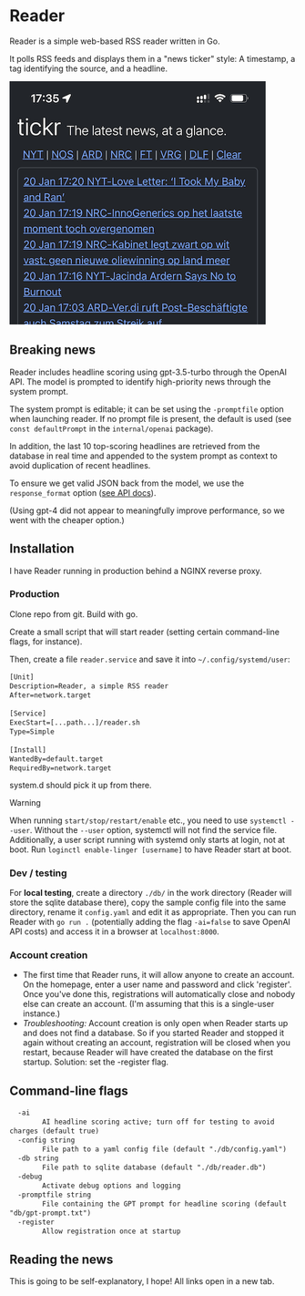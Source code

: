 # Reader

Reader is a simple web-based RSS reader written in Go.

It polls RSS feeds and displays them in a "news ticker" style: A timestamp, a tag identifying the source, and a headline. 

![](docs/tickr.png)

## Breaking news

Reader includes headline scoring using gpt-3.5-turbo through the OpenAI API. The model is prompted to identify high-priority news through the system prompt. 

The system prompt is editable; it can be set using the `-promptfile` option when launching reader. If no prompt file is present, the default is used (see `const defaultPrompt` in the `internal/openai` package).

In addition, the last 10 top-scoring headlines are retrieved from the database in real time and appended to the system prompt as context to avoid duplication of recent headlines.

To ensure we get valid JSON back from the model, we use the `response_format` option ([see API docs](https://platform.openai.com/docs/api-reference/chat/create#chat-create-response_format)). 

(Using gpt-4 did not appear to meaningfully improve performance, so we went with the cheaper option.)

## Installation

I have Reader running in production behind a NGINX reverse proxy. 

### Production

Clone repo from git. Build with go.

Create a small script that will start reader (setting certain command-line flags, for instance).

Then, create a file `reader.service` and save it into `~/.config/systemd/user`:

```systemd
[Unit]
Description=Reader, a simple RSS reader
After=network.target

[Service]
ExecStart=[...path...]/reader.sh
Type=Simple

[Install]
WantedBy=default.target
RequiredBy=network.target
```

system.d should pick it up from there.

> [!WARNING]
> When running `start/stop/restart/enable` etc., you need to use `systemctl --user`. Without the `--user` option, systemctl will not find the service file.
> Additionally, a user script running with systemd only starts at login, not at boot. Run `loginctl enable-linger [username]` to have Reader start at boot.



### Dev / testing

For **local testing**, create a directory `./db/` in the work directory (Reader will store the sqlite database there), copy the sample config file into the same directory, rename it `config.yaml` and edit it as appropriate. Then you can run Reader with `go run .` (potentially adding the flag `-ai=false` to save OpenAI API costs) and access it in a browser at `localhost:8000`.

### Account creation

- The first time that Reader runs, it will allow anyone to create an account. On the homepage, enter a user name and password and click 'register'. Once you've done this, registrations will automatically close and nobody else can create an account. (I'm assuming that this is a single-user instance.)
- *Troubleshooting:* Account creation is only open when Reader starts up and does not find a database. So if you started Reader and stopped it again without creating an account, registration will be closed when you restart, because Reader will have created the database on the first startup. Solution: set the -register flag. 

## Command-line flags

```
  -ai
    	AI headline scoring active; turn off for testing to avoid charges (default true)
  -config string
    	File path to a yaml config file (default "./db/config.yaml")
  -db string
    	File path to sqlite database (default "./db/reader.db")
  -debug
    	Activate debug options and logging
  -promptfile string
    	File containing the GPT prompt for headline scoring (default "db/gpt-prompt.txt")
  -register
    	Allow registration once at startup
```

## Reading the news

This is going to be self-explanatory, I hope! All links open in a new tab.

